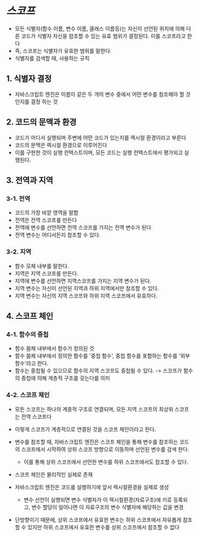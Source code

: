 # ***스코프***
- 모든 식별자(함수 이름, 변수 이름, 클래스 이름등)는 자신이 선언된 위치에 의해 다른 코드가 식별자 자신을 참조할 수 있는 유효 범위가 결정된다. 이를 스코프라고 한다
- 즉, 스코프는 식별자가 유효한 범위를 말한다.
- 식별자를 검색할 때, 사용하는 규칙

## 1. 식별자 결정
- 자바스크립트 엔진은 이름이 같은 두 개의 변수 중에서 어떤 변수를 참조해야 할 것인지를 결정 하는 것

## 2. 코드의 문맥과 환경
- 코드가 어디서 실행되며 주변에 어떤 코드가 있는지를 렉시컬 환경이라고 부른다
- 코드의 문맥은 렉시컬 환경으로 이루어진다
- 이를 구현한 것이 실행 컨텍스트이며, 모든 코드는 실행 컨텍스트에서 평가되고 실행된다.

## 3. 전역과 지역
### 3-1. 전역
- 코드의 가장 바깥 영역을 말함
- 전역은 전역 스코프를 만든다
- 전역에 변수를 선언하면 전역 스코프를 가지는 전역 변수가 된다.
- 전역 변수는 어디서든지 참조할 수 있다.

### 3-2. 지역
- 함수 모체 내부를 말한다.
- 지역은 지역 스코프를 만든다.
- 지역에 변수를 선언하면 지역스코프를 가지는 지역 변수가 된다.
- 지역 변수는 자신이 선언된 지역과 하위 지역에서만 참조할 수 있다.
- 지역 변수는 자신의 지역 스코프와 하위 지역 스코프에서 유효하다.

## 4. 스코프 체인
### 4-1. 함수의 중첩
- 함수 몸체 내부에서 함수가 정의된 것
- 함수 몸체 내부에서 정의한 함수를 '중첩 함수', 중첩 함수를 포함하는 함수를 '외부 함수'라고 한다.
- 함수는 중첩될 수 있으므로 함수의 지역 스코프도 중첩될 수 있다. -> 스코프가 함수의 중첩에 의해 계층적 구조를 갖는다를 의미

### 4-2. 스코프 체인
- 모든 스코프는 하나의 계층적 구조로 연결되며, 모든 지역 스코프의 최상위 스코프는 전역 스코프다
- 이렇게 스코프가 계층적으로 연결된 것을 스코프 체인이라고 한다.
- 변수를 참조할 때, 자바스크립트 엔진은 스코프 체인을 통해 변수를 참조하는 코드의 스코프에서 시작하여 상위 스코프 방향으로 이동하며 선언된 변수를 검색 한다.
  - 이를 통해 상위 스코프에서 선언한 변수를 하위 스코프에서도 참조할 수 있다.

- 스코프 체인은 물리적인 실체로 존재
- 자바스크립트 엔진은 코드를 실행하기에 앞서 렉시컬환경을 실제로 생성
  - 변수 선언이 실행되면 변수 식별자가 이 렉시컬환경(자료구조)에 키로 등록되고, 변수 할당이 일어나면 이 자료구조의 변수 식별자에 해당하는 값을 변경
- 단방향이기 때문에, 상위 스코프에서 유효한 변수는 하위 스코프에서 자유롭게 참조할 수 있지만 하위 스코프에서 유효한 변수를 상위 스코프에서 참조할 수 없다